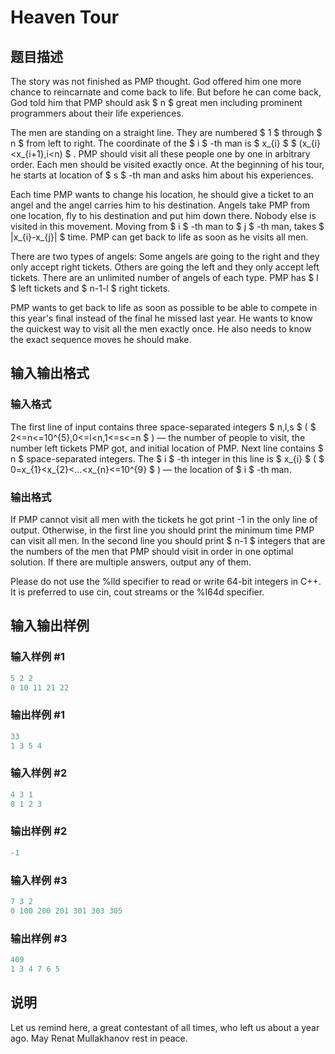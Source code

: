 # Heaven Tour

## 题目描述

The story was not finished as PMP thought. God offered him one more chance to reincarnate and come back to life. But before he can come back, God told him that PMP should ask $ n $ great men including prominent programmers about their life experiences.

The men are standing on a straight line. They are numbered $ 1 $ through $ n $ from left to right. The coordinate of the $ i $ -th man is $ x_{i} $ $ (x_{i}&lt;x_{i+1},i&lt;n) $ . PMP should visit all these people one by one in arbitrary order. Each men should be visited exactly once. At the beginning of his tour, he starts at location of $ s $ -th man and asks him about his experiences.

Each time PMP wants to change his location, he should give a ticket to an angel and the angel carries him to his destination. Angels take PMP from one location, fly to his destination and put him down there. Nobody else is visited in this movement. Moving from $ i $ -th man to $ j $ -th man, takes $ |x_{i}-x_{j}| $ time. PMP can get back to life as soon as he visits all men.

There are two types of angels: Some angels are going to the right and they only accept right tickets. Others are going the left and they only accept left tickets. There are an unlimited number of angels of each type. PMP has $ l $ left tickets and $ n-1-l $ right tickets.

PMP wants to get back to life as soon as possible to be able to compete in this year's final instead of the final he missed last year. He wants to know the quickest way to visit all the men exactly once. He also needs to know the exact sequence moves he should make.

## 输入输出格式

### 输入格式

The first line of input contains three space-separated integers $ n,l,s $ ( $ 2<=n<=10^{5},0<=l&lt;n,1<=s<=n $ ) — the number of people to visit, the number left tickets PMP got, and initial location of PMP. Next line contains $ n $ space-separated integers. The $ i $ -th integer in this line is $ x_{i} $ ( $ 0=x_{1}&lt;x_{2}&lt;...&lt;x_{n}<=10^{9} $ ) — the location of $ i $ -th man.

### 输出格式

If PMP cannot visit all men with the tickets he got print -1 in the only line of output. Otherwise, in the first line you should print the minimum time PMP can visit all men. In the second line you should print $ n-1 $ integers that are the numbers of the men that PMP should visit in order in one optimal solution. If there are multiple answers, output any of them.

Please do not use the %lld specifier to read or write 64-bit integers in С++. It is preferred to use cin, cout streams or the %I64d specifier.

## 输入输出样例

### 输入样例 #1

```cpp
5 2 2
0 10 11 21 22

```
### 输出样例 #1

```cpp
33
1 3 5 4

```
### 输入样例 #2

```cpp
4 3 1
0 1 2 3

```
### 输出样例 #2

```cpp
-1

```
### 输入样例 #3

```cpp
7 3 2
0 100 200 201 301 303 305

```
### 输出样例 #3

```cpp
409
1 3 4 7 6 5

```
## 说明

Let us remind here, a great contestant of all times, who left us about a year ago. May Renat Mullakhanov rest in peace.

